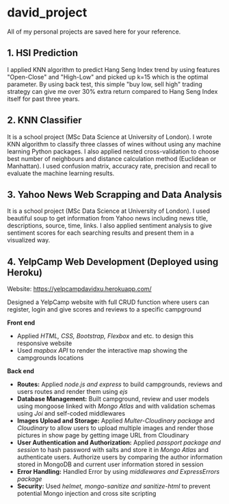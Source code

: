 # david_project

All of my personal projects are saved here for your reference.

## 1. HSI Prediction
I applied KNN algorithm to predict Hang Seng Index trend by using features "Open-Close" and "High-Low" and picked up k=15 which is the optimal parameter. By using back test, this simple "buy low, sell high" trading strategy can give me over 30% extra return compared to Hang Seng Index itself for past three years.

## 2. KNN Classifier
It is a school project (MSc Data Science at University of London). I wrote KNN algorithm to classify three classes of wines without using any machine learning Python packages. I also applied nested cross-validation to choose best number of neighbours and distance calculation method (Euclidean or Manhattan). I used confusion matrix, accuracy rate, precision and recall to evaluate the machine learning results.

## 3. Yahoo News Web Scrapping and Data Analysis
It is a school project (MSc Data Science at University of London). I used beautiful soup to get information from Yahoo news including news title, descriptions, source, time, links. I also applied sentiment analysis to give sentiment scores for each searching results and present them in a visualized way.

## 4. YelpCamp Web Development (Deployed using Heroku)
Website: https://yelpcampdavidxu.herokuapp.com/

Designed a YelpCamp website with full CRUD function where users can register, login and give scores and reviews to a specific campground 

**Front end**
- Applied *HTML, CSS, Bootstrap, Flexbox* and etc. to design this responsive website
- Used *mapbox API* to render the interactive map showing the campgrounds locations 

**Back end**
- **Routes:** Applied *node.js and express* to build campgrounds, reviews and users routes and render them using *ejs*
- **Database Management:** Built campground, review and user models using mongoose linked with *Mongo Atlas* and with validation schemas using *Joi* and self-coded middlewares
- **Images Upload and Storage:** Applied *Multer-Cloudinary package* and *Cloudinary* to allow users to upload multiple images and render those pictures in show page by getting image URL from Cloudinary
- **User Authentication and Authorization:** Applied *passport package and session* to hash password with salts and store it in *Mongo Atlas* and authenticate users. Authorize users by comparing the author information stored in MongoDB and current user information stored in session
- **Error Handling:** Handled Error by using *middlewares and ExpressErrors package*
- **Security:** Used *helmet, mongo-sanitize and sanitize-html* to prevent potential Mongo injection and cross site scripting
